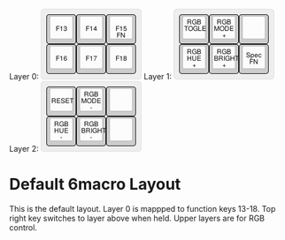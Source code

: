 Layer 0:
![Layer 0](https://raw.githubusercontent.com/joaofbmaia/6macro/master/layer0_default.png)
Layer 1:
![Layer 1](https://raw.githubusercontent.com/joaofbmaia/6macro/master/layer1.png)
Layer 2:
![Layer 2](https://raw.githubusercontent.com/joaofbmaia/6macro/master/layer2.png)

# Default 6macro Layout

This is the default layout. Layer 0 is mappped to function keys 13-18. Top right key switches to layer above when held. Upper layers are for RGB control.